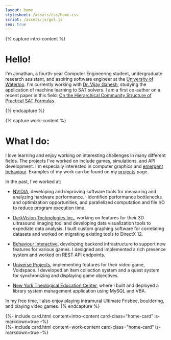 ```yaml
---
layout: home
stylesheet: /assets/css/home.css
script: /assets/js/gol.js
seo: true
---
```


{% capture intro-content %}
# Hello!

I'm Jonathan, a fourth-year Computer Engineering student, undergraduate research assistant, and aspiring software engineer at the [University of Waterloo](https://uwaterloo.ca/).
I'm currently working with [Dr. Vijay Ganesh](https://ece.uwaterloo.ca/~vganesh/), studying the application of machine learning to SAT solvers.
I am a first co-author on a recent paper in this field: [On the Hierarchical Community Structure of Practical SAT Formulas](https://satcomplexity.github.io/hcs/).

{% endcapture %}

{% capture work-content %}
# What I do:

I love learning and enjoy working on interesting challenges in many different fields. The projects I've worked on include games, simulations, and API development. I'm especially interested in computer graphics and [emergent behaviour](https://en.wikipedia.org/wiki/Emergence). Examples of my work can be found on my [projects](/projects) page.

In the past, I've worked at:

- [NVIDIA](https://www.nvidia.com/en-us/), developing and improving software tools for measuring and analyzing hardware performance. I identified performance bottlenecks and optimization opportunities, and parallelized computation and file I/O to reduce program execution time.

- [DarkVision Technologies Inc.](https://darkvisiontech.com/), working on features for their 3D ultrasound imaging tool and developing data visualization tools to expediate data analysis. I built custom graphing software for correlating datasets and worked on migrating existing tools to DirectX 12.

- [Behaviour Interactive](https://www.bhvr.com/), developing backend infrastructure to support new features for various games. I designed and implemented a rich presence system and worked on REST API endpoints.

- [Universe Projects](https://www.universeprojects.com/), implementing features for their video game, Voidspace. I developed an item collection system and a quest system for synchronizing and displaying game objectives. 

- [New York Theological Education Center](https://nytec.org/Eng/html/about_us.html), where I built and deployed a library system management application using MySQL and VBA.

In my free time, I also enjoy playing intramural Ultimate Frisbee, bouldering, and playing video games.
{% endcapture %}

<section id="about">
  {%- include card.html
    content=intro-content
    card-class="home-card"
    is-markdown=true
  -%}
</section>

<section id="about-work">
  {%- include card.html
    content=work-content
    card-class="home-card"
    is-markdown=true
  -%}
</section>